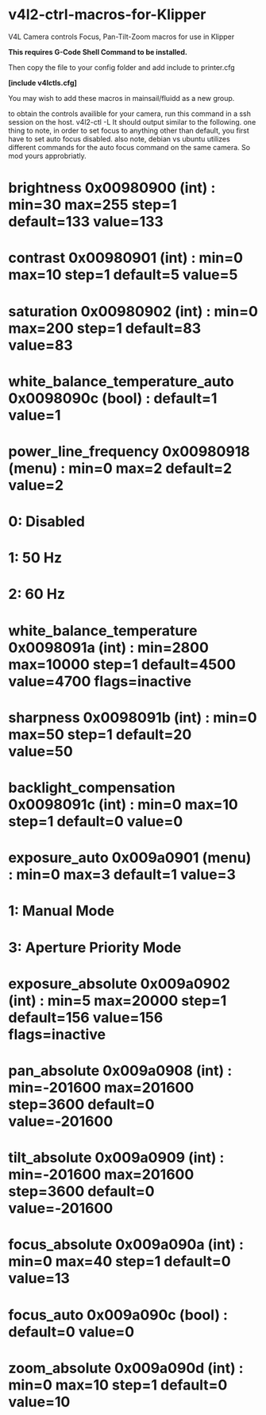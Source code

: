 # v4l2-ctrl-macros-for-Klipper
V4L Camera controls Focus, Pan-Tilt-Zoom macros for use in Klipper 

**This requires G-Code Shell Command to be installed.**

Then copy the file to your config folder and add include to printer.cfg

**[include v4lctls.cfg]**

You may wish to add these macros in mainsail/fluidd as a new group.

to obtain the controls availible for your camera, run this command in a ssh session on the host.
v4l2-ctl -L
It should output similar to the following.
one thing to note, in order to set focus to anything other than default, you first have to set auto focus disabled.
also note, debian vs ubuntu utilizes different commands for the auto focus command on the same camera.
So mod yours approbriatly.

#                     brightness 0x00980900 (int)    : min=30 max=255 step=1 default=133 value=133
#                       contrast 0x00980901 (int)    : min=0 max=10 step=1 default=5 value=5
#                     saturation 0x00980902 (int)    : min=0 max=200 step=1 default=83 value=83
# white_balance_temperature_auto 0x0098090c (bool)   : default=1 value=1
#           power_line_frequency 0x00980918 (menu)   : min=0 max=2 default=2 value=2
#                                0: Disabled
#                                1: 50 Hz
#                                2: 60 Hz
#      white_balance_temperature 0x0098091a (int)    : min=2800 max=10000 step=1 default=4500 value=4700 flags=inactive
#                      sharpness 0x0098091b (int)    : min=0 max=50 step=1 default=20 value=50
#         backlight_compensation 0x0098091c (int)    : min=0 max=10 step=1 default=0 value=0
#                  exposure_auto 0x009a0901 (menu)   : min=0 max=3 default=1 value=3
#                                1: Manual Mode
#                                3: Aperture Priority Mode
#              exposure_absolute 0x009a0902 (int)    : min=5 max=20000 step=1 default=156 value=156 flags=inactive
#                   pan_absolute 0x009a0908 (int)    : min=-201600 max=201600 step=3600 default=0 value=-201600
#                  tilt_absolute 0x009a0909 (int)    : min=-201600 max=201600 step=3600 default=0 value=-201600
#                 focus_absolute 0x009a090a (int)    : min=0 max=40 step=1 default=0 value=13
#                     focus_auto 0x009a090c (bool)   : default=0 value=0
#                  zoom_absolute 0x009a090d (int)    : min=0 max=10 step=1 default=0 value=10
#
